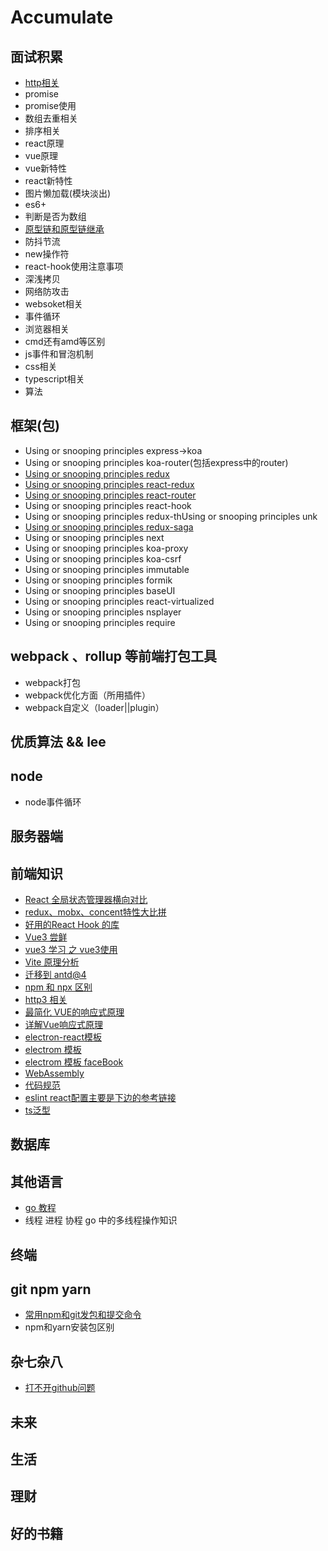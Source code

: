 # Accumulate

## 面试积累

* [http相关](https://zhuanlan.zhihu.com/p/73409439)
* promise
* promise使用
* 数组去重相关
* 排序相关
* react原理
* vue原理
* vue新特性
* react新特性
* 图片懒加载(模块淡出)
* es6+
* 判断是否为数组
* [原型链和原型链继承](https://github.com/xinre/accumulate/issues/1)
* 防抖节流
* new操作符
* react-hook使用注意事项
* 深浅拷贝
* 网络防攻击
* websoket相关
* 事件循环
* 浏览器相关
* cmd还有amd等区别
* js事件和冒泡机制
* css相关
* typescript相关
* 算法

## 框架(包)

* Using or snooping principles express->koa
* Using or snooping principles koa-router(包括express中的router)
* [Using or snooping principles redux](https://github.com/xinre/redux-my)
* [Using or snooping principles react-redux](https://github.com/xinre/react-redux-my)
* [Using or snooping principles react-router](https://github.com/xinre/my-react-routerv4)
* Using or snooping principles react-hook
* Using or snooping principles redux-thUsing or snooping principles unk
* [Using or snooping principles redux-saga](https://github.com/xinre/mys)
* Using or snooping principles next
* Using or snooping principles koa-proxy
* Using or snooping principles koa-csrf
* Using or snooping principles immutable
* Using or snooping principles formik
* Using or snooping principles baseUI
* Using or snooping principles react-virtualized
* Using or snooping principles nsplayer
* Using or snooping principles require

## webpack 、rollup 等前端打包工具

* webpack打包
* webpack优化方面（所用插件）
* webpack自定义（loader||plugin）

## 优质算法 && lee

## node
* node事件循环

## 服务器端

## 前端知识
* [React 全局状态管理器横向对比](https://www.tangshuang.net/7862.html)
* [redux、mobx、concent特性大比拼](https://segmentfault.com/a/1190000022332809)
* [好用的React Hook 的库](https://juejin.cn/post/6932278035831848974)
* [Vue3 尝鲜](https://juejin.cn/post/6844904039612678152)
* [vue3 学习 之 vue3使用](https://juejin.cn/post/6896438269291347976)
* [Vite 原理分析](https://juejin.cn/post/6902225969604460558)
* [迁移到 antd@4](https://zhuanlan.zhihu.com/p/109067115)
* [npm 和 npx 区别](https://www.zhihu.com/question/327989736/answer/787995048)
* [http3 相关](https://zhuanlan.zhihu.com/p/281898715)
* [最简化 VUE的响应式原理](https://zhuanlan.zhihu.com/p/88648401)
* [详解Vue响应式原理](https://www.cnblogs.com/fundebug/p/responsive-vue.html)
* [electron-react模板](https://github.com/ConardLi/electron-react)
* [electrom 模板](https://github.com/bosscheng/electron-app-template)
* [electrom 模板 faceBook](https://github.com/electron-react-boilerplateelectron-react-boilerplate)
* [WebAssembly](https://www.w3ctech.com/topic/2027)
* [代码规范](https://juejin.cn/post/6844904136014561294)
* [eslint react配置主要是下边的参考链接](https://juejin.cn/post/6844903941503729678)
* [ts泛型](https://cloud.tencent.com/developer/article/1668256)



## 数据库

## 其他语言
* [go 教程](http://www.topgoer.com/)
* 线程 进程 协程 go 中的多线程操作知识

## 终端

## git npm yarn

* [常用npm和git发包和提交命令](https://github.com/xinre/accumulate/issues/3)
* npm和yarn安装包区别

## 杂七杂八
* [打不开github问题](https://blog.csdn.net/yuxikuo_1/article/details/107302871)


## 未来

## 生活

## 理财

## 好的书籍





